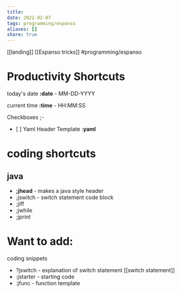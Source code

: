 ```yaml
---
title: 
date: 2022-02-07
tags: programming/espanso
aliases: []
share: true
---
```

[[landing]]
[[Espanso tricks]] #programming/espanso 

#  Productivity Shortcuts
today's date
**:date** - MM-DD-YYYY

current time
**:time** - HH:MM:SS

Checkboxes
;- 
- [ ] 
Yaml Header Template
:**yaml**


# coding shortcuts
 ## java
 - **;jhead** - makes a java style header
 - ;jswitch - switch statement code block
 - ;jiff
 - ;jwhile
 - ;jprint

# Want to add:
coding snippets
 - ?jswitch - explanation of switch statement [[switch statement]]
 - :jstarter - starting code
 - :jfunc - function template